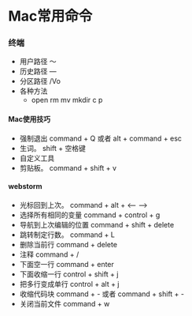 # Mac常用命令

### 终端

- 用户路径	～
- 历史路径    —
- 分区路径    /Vo
- 各种方法   
  - open   rm   mv    mkdir    c p

#### Mac使用技巧

- 强制退出  command + Q  或者  alt + command + esc 
- 生词。 shift + 空格键
- 自定义工具     
- 剪贴板。    command +  shift  +  v

#### webstorm

- 光标回到上次。                 command + alt  +  <—   —> 
- 选择所有相同的变量         command +   control   +  g   
- 导航到上次编辑的位置     command +   shift   +   delete
- 跳转制定行数。                command  + L
- 删除当前行                        command +  delete
- 注释                                   command +  /
- 下面空一行                       command  +    enter
- 下面收缩一行                   control   +   shift   +   j
- 把多行变成单行               control      +   alt     +     j
- 收缩代码块                      command  +   -   或者     command   +   shift   +   - 
- 关闭当前文件                  command    +     w